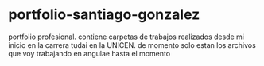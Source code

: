 # portfolio-santiago-gonzalez
portfolio profesional. contiene carpetas de trabajos realizados desde mi inicio en la carrera tudai en la UNICEN. 
de momento solo estan los archivos que voy trabajando en angulae hasta el momento
